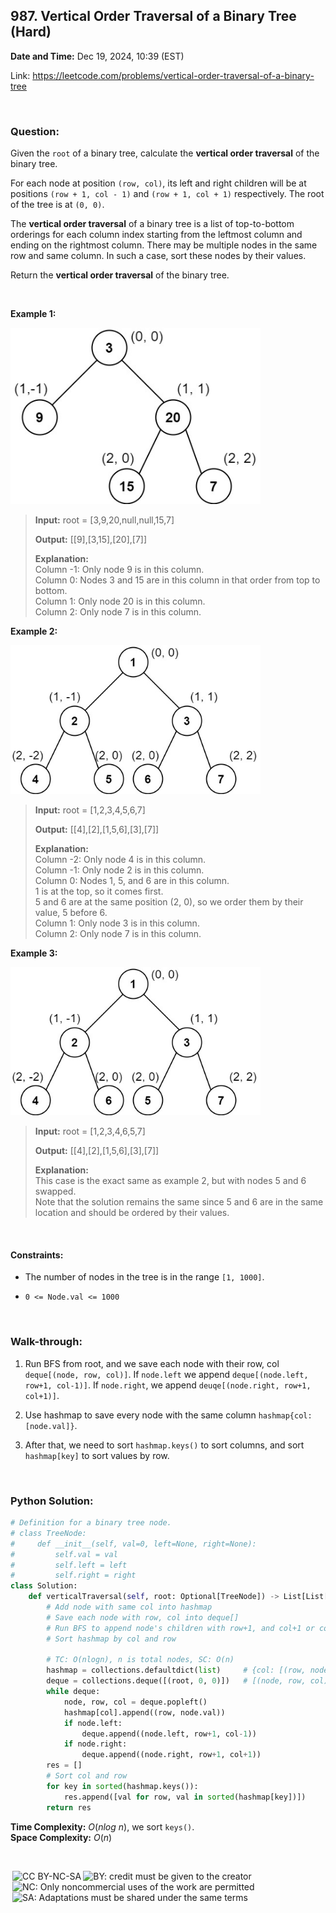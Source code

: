 ## 987. Vertical Order Traversal of a Binary Tree (Hard)
**Date and Time:** Dec 19, 2024, 10:39 (EST)

Link: https://leetcode.com/problems/vertical-order-traversal-of-a-binary-tree

<br>

### Question:
Given the `root` of a binary tree, calculate the **vertical order traversal** of the binary tree.

For each node at position `(row, col)`, its left and right children will be at positions `(row + 1, col - 1)` and `(row + 1, col + 1)` respectively. The root of the tree is at `(0, 0)`.

The **vertical order traversal** of a binary tree is a list of top-to-bottom orderings for each column index starting from the leftmost column and ending on the rightmost column. There may be multiple nodes in the same row and same column. In such a case, sort these nodes by their values.

Return the **vertical order traversal** of the binary tree.

<br>

**Example 1:**

<img src="../images/987_1.jpg" width=400>

> **Input:** root = [3,9,20,null,null,15,7]
> 
> **Output:** [[9],[3,15],[20],[7]]
>
> **Explanation:** <br>
> Column -1: Only node 9 is in this column. <br>
> Column 0: Nodes 3 and 15 are in this column in that order from top to bottom. <br>
> Column 1: Only node 20 is in this column. <br>
> Column 2: Only node 7 is in this column.

**Example 2:**

<img src="../images/987_2.jpg" width=400>

> **Input:** root = [1,2,3,4,5,6,7]
> 
> **Output:** [[4],[2],[1,5,6],[3],[7]]
>
> **Explanation:** <br>
> Column -2: Only node 4 is in this column. <br>
> Column -1: Only node 2 is in this column. <br>
> Column 0: Nodes 1, 5, and 6 are in this column. <br>
>           1 is at the top, so it comes first. <br>
>           5 and 6 are at the same position (2, 0), so we order them by their value, 5 before 6.  <br>
> Column 1: Only node 3 is in this column. <br>
> Column 2: Only node 7 is in this column. <br>

**Example 3:**

<img src="../images/987_3.jpg" width=400>

> **Input:** root = [1,2,3,4,6,5,7]
> 
> **Output:** [[4],[2],[1,5,6],[3],[7]]
>
> **Explanation:** <br>
> This case is the exact same as example 2, but with nodes 5 and 6 swapped. <br>
> Note that the solution remains the same since 5 and 6 are in the same location and should be ordered by their values.

<br>

#### Constraints:
* The number of nodes in the tree is in the range `[1, 1000]`.

* `0 <= Node.val <= 1000`

<br>

### Walk-through: 
1. Run BFS from root, and we save each node with their row, col `deque[(node, row, col)]`. If `node.left` we append `deque[(node.left, row+1, col-1)]`. If `node.right`, we append `deuqe[(node.right, row+1, col+1)]`.

2. Use hashmap to save every node with the same column `hashmap{col: [node.val]}`. 

3. After that, we need to sort `hashmap.keys()` to sort columns, and sort `hashmap[key]` to sort values by row.

<br>

### Python Solution:
```python
# Definition for a binary tree node.
# class TreeNode:
#     def __init__(self, val=0, left=None, right=None):
#         self.val = val
#         self.left = left
#         self.right = right
class Solution:
    def verticalTraversal(self, root: Optional[TreeNode]) -> List[List[int]]:
        # Add node with same col into hashmap
        # Save each node with row, col into deque[]
        # Run BFS to append node's children with row+1, and col+1 or col-1
        # Sort hashmap by col and row

        # TC: O(nlogn), n is total nodes, SC: O(n)
        hashmap = collections.defaultdict(list)     # {col: [(row, node.val)]}
        deque = collections.deque([(root, 0, 0)])   # [(node, row, col)]
        while deque:
            node, row, col = deque.popleft()
            hashmap[col].append((row, node.val))
            if node.left:
                deque.append((node.left, row+1, col-1))
            if node.right:
                deque.append((node.right, row+1, col+1))
        res = []
        # Sort col and row
        for key in sorted(hashmap.keys()):
            res.append([val for row, val in sorted(hashmap[key])])
        return res
```
**Time Complexity:** $O(nlog\ n)$, we sort `keys()`. <br>
**Space Complexity:** $O(n)$

<br>

<img style="height:22px!important;margin-left:3px;vertical-align:text-bottom;" src="https://mirrors.creativecommons.org/presskit/icons/cc.svg?ref=chooser-v1" alt="CC BY-NC-SA" title="CC BY-NC-SA"><img style="height:22px!important;margin-left:3px;vertical-align:text-bottom;" src="https://mirrors.creativecommons.org/presskit/icons/by.svg?ref=chooser-v1" alt="BY: credit must be given to the creator" title="BY: credit must be given to the creator"><img style="height:22px!important;margin-left:3px;vertical-align:text-bottom;" src="https://mirrors.creativecommons.org/presskit/icons/nc.svg?ref=chooser-v1" alt="NC: Only noncommercial uses of the work are permitted" title="NC: Only noncommercial uses of the work are permitted"><img style="height:22px!important;margin-left:3px;vertical-align:text-bottom;" src="https://mirrors.creativecommons.org/presskit/icons/sa.svg?ref=chooser-v1" alt="SA: Adaptations must be shared under the same terms" title="SA: Adaptations must be shared under the same terms">
